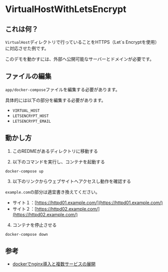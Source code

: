 # VirtualHostWithLetsEncrypt

## これは何？

`VirtualHost`ディレクトリで行っていることをHTTPS（Let`s Encryptを使用）に対応させた例です。

このデモを動かすには、外部へ公開可能なサーバーとドメインが必要です。

## ファイルの編集
`app/docker-compose`ファイルを編集する必要があります。

具体的には以下の部分を編集する必要があります。
- `VIRTUAL_HOST`
- `LETSENCRYPT_HOST`
- `LETSENCRYPT_EMAIL`

## 動かし方

1. このREDMEがあるディレクトリに移動する

2. 以下のコマンドを実行し、コンテナを起動する
```
docker-compose up
```

3. 以下のリンクからウェブサイトへアクセスし動作を確認する

`example.com`の部分は適宜書き換えてください。
- サイト１：[https://httpd01.example.com/](https://httpd01.example.com/)
- サイト２：[https://httpd02.example.com/](https://httpd02.example.com/)


4. コンテナを停止させる
```
docker-compose down
```

## 参考
- [dockerでnginx導入と複数サービスの展開](https://qiita.com/asylum/items/05d8dc4cc4671d7a5d4f)
